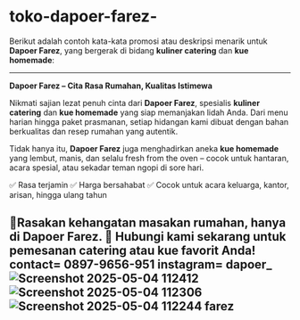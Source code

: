 # toko-dapoer-farez-
Berikut adalah contoh kata-kata promosi atau deskripsi menarik untuk **Dapoer Farez**, yang bergerak di bidang **kuliner catering** dan **kue homemade**:

---

**Dapoer Farez – Cita Rasa Rumahan, Kualitas Istimewa**

Nikmati sajian lezat penuh cinta dari **Dapoer Farez**, spesialis **kuliner catering** dan **kue homemade** yang siap memanjakan lidah Anda. Dari menu harian hingga paket prasmanan, setiap hidangan kami dibuat dengan bahan berkualitas dan resep rumahan yang autentik.

Tidak hanya itu, **Dapoer Farez** juga menghadirkan aneka **kue homemade** yang lembut, manis, dan selalu fresh from the oven – cocok untuk hantaran, acara spesial, atau sekadar teman ngopi di sore hari.

✅ Rasa terjamin
✅ Harga bersahabat
✅ Cocok untuk acara keluarga, kantor, arisan, hingga ulang tahun

📍Rasakan kehangatan masakan rumahan, hanya di **Dapoer Farez**.
📲 Hubungi kami sekarang untuk pemesanan catering atau kue favorit Anda!
contact= 0897-9656-951
instagram= dapoer_![Screenshot 2025-05-04 112412](https://github.com/user-attachments/assets/0d93668a-255c-47c5-8505-f62ec66e0540)
![Screenshot 2025-05-04 112306](https://github.com/user-attachments/assets/04bcbd38-d00a-497d-9b1d-d720aada20c0)
![Screenshot 2025-05-04 112244](https://github.com/user-attachments/assets/5bfff1e1-a423-4e4d-a830-5fb2ded3f1a0)
farez
---
